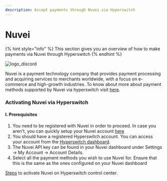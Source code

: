 ```yaml
---
description: Accept payments through Nuvei via Hyperswitch
---
```


# Nuvei

{% hint style="info" %}
This section gives you an overview of how to make payments via Nuvei through Hyperswitch
{% endhint %}

![logo\_discord](https://payswitcher.com/icons/homePageIcons/logos/nuveiLogo.svg)



Nuvei is a payment technology company that provides payment processing and acquiring services to merchants worldwide, with a focus on e-commerce and high-growth industries. To know about more about payment methods supported by Nuvei via hyperswitch visit [here](https://payswitcher.com/pm-list).

### Activating Nuvei via Hyperswitch

#### I. Prerequisites

1. You need to be registered with Nuvei in order to proceed. In case you aren't, you can quickly setup your Nuvei account [here](https://nuvei.com/)
2. You should have a registered Hyperswitch account. You can access your account from the [Hyperswitch dashboard](https://app.payswitcher.com/).
3. The Nuvei API key can be found in your Nuvei dashboard under Settings -> My Account -> Account Details.
4. Select all the payment methods you wish to use Nuvei for. Ensure that this is the same as the ones configured on your Nuvei dashboard

[Steps](https://docs.payswitcher.com/hyperswitch-cloud/connectors/activate-connector-on-hyperswitch) to activate Nuvei on Hyperswitch control center.
